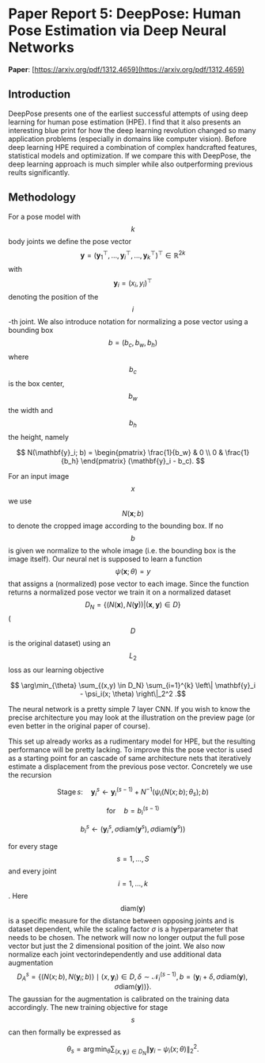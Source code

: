 # Paper Report 5: DeepPose: Human Pose Estimation via Deep Neural Networks

**Paper**: [https://arxiv.org/pdf/1312.4659](https://arxiv.org/pdf/1312.4659)

## Introduction

DeepPose presents one of the earliest successful attempts of using deep learning for human pose estimation (HPE).
I find that it also presents an interesting blue print for how the deep learning revolution changed so many application problems
(especially in domains like computer vision). Before deep learning HPE required a combination of complex handcrafted features, statistical models
and optimization. If we compare this with DeepPose, the deep learning approach is much simpler while also outperforming previous reults significantly.

## Methodology

For a pose model with $$ k $$ body joints we define the pose vector 
$$  \mathbf{y} = (\mathbf{y}_1^\top, \ldots,\mathbf{y}_i^\top ,\ldots ,\mathbf{y}_k^\top )^\top \in \mathbb{R}^{2k} $$ with $$ \mathbf{y}_i = (x_i, y_i)^\top $$
denoting the position of the $$i$$-th joint. We also introduce notation for normalizing a pose vector using a bounding box $$ b = (b_c, b_w, b_h) $$ where $$b_c$$ is
the box center, $$ b_w $$ the width and $$ b_h $$ the height, namely

$$ 
N(\mathbf{y}_i; b) = 
\begin{pmatrix}
\frac{1}{b_w} & 0 \\
0 & \frac{1}{b_h}
\end{pmatrix}
(\mathbf{y}_i - b_c).
$$

For an input image $$x$$ we use $$ N(\mathbf{x}; b) $$ to denote the cropped image according to the bounding box. If no $$b$$ is given we normalize to the whole image
(i.e. the bounding box is the image itself). Our neural net is supposed to learn a function $$ \psi(\mathbf{x};\theta) = y$$ that assigns a (normalized) pose vector to each image.
Since the function returns a normalized pose vector we train it on a normalized dataset $$ D_N = \{ (N(\mathbf{x}), N(\mathbf{y})) | (\mathbf{x}, \mathbf{y}) \in D \} $$ ($$D$$ is the original dataset)
using an $$ L_2 $$ loss as our learning objective

$$ \arg\min_{\theta} \sum_{(x,y) \in D_N} \sum_{i=1}^{k} \left\| \mathbf{y}_i - \psi_i(x; \theta) \right\|_2^2 .$$

The neural network is a pretty simple 7 layer CNN. If you wish to know the precise architecture you may look at the illustration on the preview page (or even better in the original paper of course).

This set up already works as a rudimentary model for HPE, but the resulting performance will be pretty lacking. To improve this the pose vector is used as a starting point for an cascade of
same architecture nets that iteratively estimate a displacement from the previous pose vector. Concretely we use the recursion

$$\text{Stage} \, s: \quad \mathbf{y}_i^{s} \leftarrow \mathbf{y}_i^{(s-1)} + N^{-1} \left( \psi_i(N(x; b); \theta_s); b \right)$$

$$\text{for} \quad b = b_i^{(s-1)}$$

$$b_i^s \leftarrow (\mathbf{y}_i^s, \sigma \text{diam}(\mathbf{y}^s), \sigma \text{diam}(\mathbf{y}^s))$$

for every stage $$ s=1, \ldots, S $$ and every joint $$i = 1,\ldots,k $$. Here $$\text{diam}(\mathbf{y})$$ is a specific measure for the distance between opposing joints and is dataset dependent, while
the scaling factor $\sigma$ is a hyperparameter that needs to be chosen.
The network will now no longer output the full pose vector but just the 2 dimensional position of the joint. We also now normalize each joint vectorindependently and use additional data augmentation
$$ D_A^s = \left\{ (N(x; b), N(\mathbf{y}_i; b)) \mid 
(x, \mathbf{y}_i) \in D, \, \delta \sim \mathcal{N}_i^{(s-1)}, \,
b = (\mathbf{y}_i + \delta, \sigma \text{diam}(\mathbf{y}), \sigma \text{diam}(\mathbf{y})) 
\right\}. $$ The gaussian for the augmentation is calibrated on the training data accordingly. The new training objective for stage $$s$$ can then formally be expressed as

$$ \theta_s = \arg\min_{\theta} \sum_{(x,\mathbf{y}_i) \in D_N} \left\| \mathbf{y}_i - \psi_i(x; \theta) \right\|_2^2 .$$
